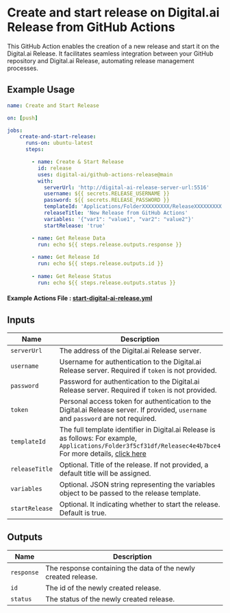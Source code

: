 # Create and start release on Digital.ai Release from GitHub Actions

This GitHub Action enables the creation of a new release and start it on the Digital.ai Release. It facilitates seamless integration between your GitHub repository and Digital.ai Release, automating release management processes.

## Example Usage

```yaml
name: Create and Start Release

on: [push]

jobs:
    create-and-start-release:
      runs-on: ubuntu-latest
      steps:

        - name: Create & Start Release
          id: release
          uses: digital-ai/github-actions-release@main
          with:
            serverUrl: 'http://digital-ai-release-server-url:5516'
            username: ${{ secrets.RELEASE_USERNAME }}
            password: ${{ secrets.RELEASE_PASSWORD }}
            templateId: 'Applications/FolderXXXXXXXXX/ReleaseXXXXXXXXX'
            releaseTitle: 'New Release from GitHub Actions'
            variables: '{"var1": "value1", "var2": "value2"}'
            startRelease: 'true'

        - name: Get Release Data
          run: echo ${{ steps.release.outputs.response }}
        
        - name: Get Release Id
          run: echo ${{ steps.release.outputs.id }}
        
        - name: Get Release Status
          run: echo ${{ steps.release.outputs.status }}
 ```
#### Example Actions File : [start-digital-ai-release.yml](examples/start-digital-ai-release.yml)

## Inputs

| Name         | Description                                                                                                                                                                                                                              | Required | Default                          |
|--------------|------------------------------------------------------------------------------------------------------------------------------------------------------------------------------------------------------------------------------------------|----------|----------------------------------|
| `serverUrl`  | The address of the Digital.ai Release server.                                                                                                                                                                                            | Yes      | -                                |
| `username`   | Username for authentication to the Digital.ai Release server. Required if `token` is not provided.                                                                                                                                       | Yes*     | -                                |
| `password`   | Password for authentication to the Digital.ai Release server. Required if `token` is not provided.                                                                                                                                       | Yes*     | -                                |
| `token`      | Personal access token for authentication to the Digital.ai Release server. If provided, `username` and `password` are not required.                                                                                                      | Yes*     | -                                |
| `templateId` | The full template identifier in Digital.ai Release is as follows: For example, `Applications/Folder3f5cf31df/Releasec4e4b7bce4` <br/>For more details, [click here](https://apidocs.digital.ai/xl-release/22.3.x/rest-docs/#identifiers) | Yes      | -                                |
| `releaseTitle`| Optional. Title of the release. If not provided, a default title will be assigned.                                                                                                                                                       | No       | GITHUB_TAG /<br/>GITHUB_HEAD_REF |
| `variables`  | Optional. JSON string representing the variables object to be passed to the release template.                                                                                                                                            | No       | -                                |
| `startRelease` | Optional. It indicating whether to start the release. Default is true.                                                                                                                                                        | No       | true                             |

## Outputs

| Name        | Description                                                    |
|-------------|----------------------------------------------------------------|
| `response`  | The response containing the data of the newly created release. |
| `id`        | The id of the newly created release.                           |
| `status`    | The status of the newly created release.                        |